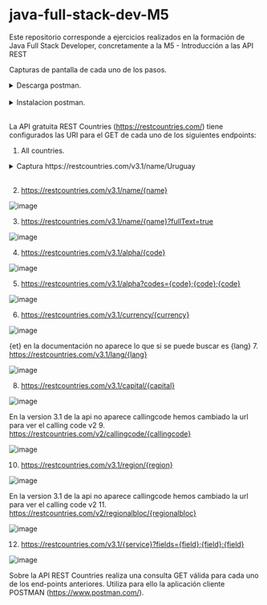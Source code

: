 # java-full-stack-dev-M5
Este repositorio corresponde a ejercicios realizados en la formación de Java Full Stack Developer, concretamente a la M5 - Introducción a las API REST

Capturas de pantalla de cada uno de los pasos.

<details>
  <summary>Descarga postman.</summary>
<br>
  <img src="https://github.com/JagaScripts/java-full-stack-dev-M5/blob/master/posmanDonwload.jpg">
 <br>
<p align="justify">Captura de la descarga.</p>
  </details>
<br>

<details>
  <summary>Instalacion postman.</summary>
<br>
  <img src="https://github.com/JagaScripts/java-full-stack-dev-M5/blob/master/postmantInstalado.jpg">
 <br>
<p align="justify">Captura de la descarga.</p>
  </details>
<br>

La API gratuita REST Countries (https://restcountries.com/) tiene configurados las URI para el GET de cada uno de los siguientes endpoints:

1. All countries.

<details>
  <summary>Captura https://restcountries.com/v3.1/name/Uruguay </summary>
<br>
  <img src="https://github.com/JagaScripts/java-full-stack-dev-M5/blob/master/name.jpg">
 <br>
<p align="justify">JSON.</p>
  
 ``` js
[{"name":{"common":"Uruguay","official":"Oriental Republic of Uruguay","nativeName":{"spa":{"official":"República Oriental del Uruguay","common":"Uruguay"}}},"tld":[".uy"],"cca2":"UY","ccn3":"858","cca3":"URY","cioc":"URU","independent":true,"status":"officially-assigned","unMember":true,"currencies":{"UYU":{"name":"Uruguayan peso","symbol":"$"}},"idd":{"root":"+5","suffixes":["98"]},"capital":["Montevideo"],"altSpellings":["UY","Oriental Republic of Uruguay","República Oriental del Uruguay"],"region":"Americas","subregion":"South America","languages":{"spa":"Spanish"},"translations":{"ara":{"official":"جمهورية الأوروغواي الشرقية","common":"الأوروغواي"},"ces":{"official":"Uruguayská východní republika","common":"Uruguay"},"cym":{"official":"Oriental Republic of Uruguay","common":"Uruguay"},"deu":{"official":"Republik Östlich des Uruguay","common":"Uruguay"},"est":{"official":"Uruguay Idavabariik","common":"Uruguay"},"fin":{"official":"Uruguayn itäinen tasavalta","common":"Uruguay"},"fra":{"official":"République orientale de l'Uruguay","common":"Uruguay"},"hrv":{"official":"Orijentalna Republika Urugvaj","common":"Urugvaj"},"hun":{"official":"Uruguayi Keleti Köztársaság","common":"Uruguay"},"ita":{"official":"Repubblica Orientale dell'Uruguay","common":"Uruguay"},"jpn":{"official":"ウルグアイ東方共和国","common":"ウルグアイ"},"kor":{"official":"우루과이 동방 공화국","common":"우루과이"},"nld":{"official":"Oosterse Republiek Uruguay","common":"Uruguay"},"per":{"official":"جمهوری اروگوئه","common":"اروگوئه"},"pol":{"official":"Wschodnia Republika Urugwaju","common":"Urugwaj"},"por":{"official":"República Oriental do Uruguai","common":"Uruguai"},"rus":{"official":"Восточной Республики Уругвай","common":"Уругвай"},"slk":{"official":"Uruguajská východná republika","common":"Uruguaj"},"spa":{"official":"República Oriental del Uruguay","common":"Uruguay"},"swe":{"official":"Republiken Uruguay","common":"Uruguay"},"urd":{"official":"جمہوریہ شرقیہ یوراگوئے","common":"یوراگوئے"},"zho":{"official":"乌拉圭东岸共和国","common":"乌拉圭"}},"latlng":[-33.0,-56.0],"landlocked":false,"borders":["ARG","BRA"],"area":181034.0,"demonyms":{"eng":{"f":"Uruguayan","m":"Uruguayan"},"fra":{"f":"Uruguayenne","m":"Uruguayen"}},"flag":"\uD83C\uDDFA\uD83C\uDDFE","maps":{"googleMaps":"https://goo.gl/maps/tiQ9Baekb1jQtDSD9","openStreetMaps":"https://www.openstreetmap.org/relation/287072"},"population":3473727,"gini":{"2019":39.7},"fifa":"URU","car":{"signs":["ROU"],"side":"right"},"timezones":["UTC-03:00"],"continents":["South America"],"flags":{"png":"https://flagcdn.com/w320/uy.png","svg":"https://flagcdn.com/uy.svg"},"coatOfArms":{"png":"https://mainfacts.com/media/images/coats_of_arms/uy.png","svg":"https://mainfacts.com/media/images/coats_of_arms/uy.svg"},"startOfWeek":"monday","capitalInfo":{"latlng":[-34.85,-56.17]},"postalCode":{"format":"#####","regex":"^(\\d{5})$"}}]
```
[JSON Name](https://github.com/JagaScripts/java-full-stack-dev-M5/blob/master/name.json "JSON Name")

  </details>
<br>

2. https://restcountries.com/v3.1/name/{name}

![image]()

3. https://restcountries.com/v3.1/name/{name}?fullText=true

![image]()

4. https://restcountries.com/v3.1/alpha/{code}

![image]()

5. https://restcountries.com/v3.1/alpha?codes={code};{code};{code}

![image]()

6. https://restcountries.com/v3.1/currency/{currency}

![image]()

{et} en la documentación no aparece lo que si se puede buscar es {lang}
7. https://restcountries.com/v3.1/lang/{lang}

![image]()

8. https://restcountries.com/v3.1/capital/{capital}

![image]()

En la version 3.1 de la api no aparece callingcode hemos cambiado la url para ver el calling code v2
9. https://restcountries.com/v2/callingcode/{callingcode}

![image]()

10. https://restcountries.com/v3.1/region/{region}

![image]()

En la version 3.1 de la api no aparece callingcode hemos cambiado la url para ver el calling code v2
11. https://restcountries.com/v2/regionalbloc/{regionalbloc}

![image]()

12. https://restcountries.com/v3.1/{service}?fields={field};{field};{field}

![image]()

Sobre la API REST Countries realiza una consulta GET válida para cada uno de los end-points anteriores. Utiliza para ello la aplicación cliente POSTMAN (https://www.postman.com/).
